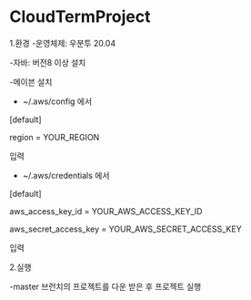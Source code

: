# CloudTermProject
1.환경
-운영체제: 우분투 20.04

-자바: 버전8 이상 설치

-메이븐 설치

- ~/.aws/config 에서

[default]

region = YOUR_REGION 

입력

- ~/.aws/credentials 에서

[default]

aws_access_key_id = YOUR_AWS_ACCESS_KEY_ID

aws_secret_access_key = YOUR_AWS_SECRET_ACCESS_KEY

입력 

2.실행

-master 브런치의 프로젝트를 다운 받은 후 프로젝트 실행
